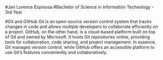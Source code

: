 #Jan Lurence Espinosa
#Bachelor of Science in Information Technology - 3rd Year

#Git and GitHub
Git is an open-source version control system that tracks changes in code and allows multiple developers to collaborate efficiently on a project. GitHub, on the other hand, is a cloud-based platform built on top of Git and owned by Microsoft. It hosts Git repositories online, providing tools for collaboration, code sharing, and project management. In essence, Git manages version control, while GitHub offers an accessible platform to use Git’s features conveniently and collaboratively.
